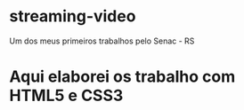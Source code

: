 # streaming-video
Um dos meus primeiros trabalhos pelo Senac - RS 
# Aqui elaborei os trabalho com HTML5 e CSS3
